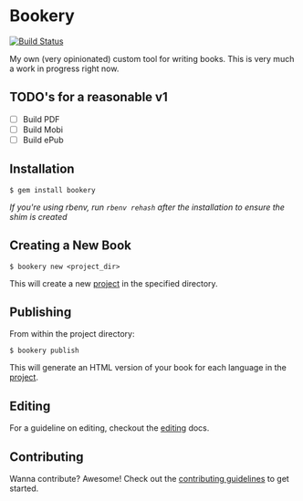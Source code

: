 # Bookery

[![Build Status](https://travis-ci.org/pseudomuto/bookery.png)](https://travis-ci.org/pseudomuto/bookery)

My own (very opinionated) custom tool for writing books. This is very much a work in progress right now.

## TODO's for a reasonable v1

* [ ] Build PDF
* [ ] Build Mobi
* [ ] Build ePub

## Installation

    $ gem install bookery

_If you're using rbenv, run `rbenv rehash` after the installation to ensure the shim is created_

## Creating a New Book

    $ bookery new <project_dir>

This will create a new [project] in the specified directory.

## Publishing

From within the project directory:

    $ bookery publish

This will generate an HTML version of your book for each language in the [project].

## Editing

For a guideline on editing, checkout the [editing] docs.

## Contributing

Wanna contribute? Awesome! Check out the [contributing guidelines] to get started.

[project]: docs/project.md
[editing]: docs/editing.md
[contributing guidelines]: docs/contributing.md
